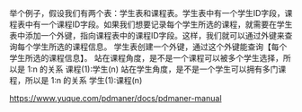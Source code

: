 


举个例子，假设我们有两个表：学生表和课程表。学生表中有一个学生ID字段，课程表中有一个课程ID字段。如果我们想要记录每个学生所选的课程，就需要在学生表中添加一个外键，指向课程表中的课程ID字段。这样，我们就可以通过外键来查询每个学生所选的课程信息。
学生表创建一个外键，通过这个外键能查询【每个学生所选的课程信息】。
站在课程角度，是不是一个课程可以被多个学生选择，所以是 1:n 的关系
课程(1):学生(n) 
站在学生角度，是不是一个学生可以拥有多门课程，所以是 1:n 的关系
学生(1):课程(n)


https://www.yuque.com/pdmaner/docs/pdmaner-manual
